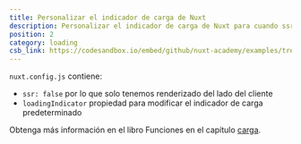 ```yaml
---
title: Personalizar el indicador de carga de Nuxt
description: Personalizar el indicador de carga de Nuxt para cuando ssr se establezca en falso
position: 2
category: loading
csb_link: https://codesandbox.io/embed/github/nuxt-academy/examples/tree/master/loading/customize-loading-indicator?fontsize=14&hidenavigation=1&module=%2Fnuxt.config.js&theme=dark&view=editor
---
```


<example-intro></example-intro>

`nuxt.config.js` contiene:

- `ssr: false` por lo que solo tenemos renderizado del lado del cliente
- `loadingIndicator` propiedad para modificar el indicador de carga predeterminado

<base-alert type="next">

Obtenga más información en el libro Funciones en el capítulo [carga](/docs/2.x/features/loading).

</base-alert>

<code-sandbox :src="csb_link"></code-sandbox>
